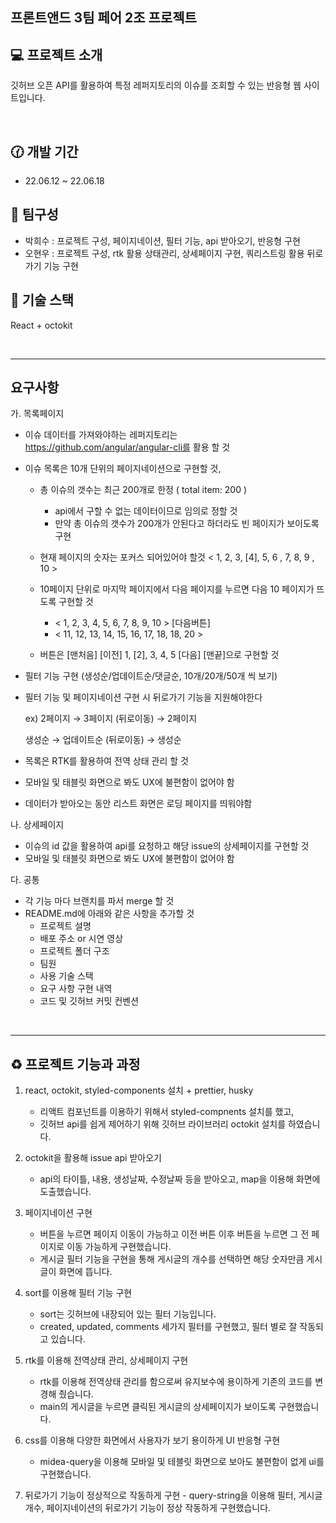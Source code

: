## 프론트앤드 3팀 페어 2조 프로젝트 

## :computer: 프로젝트 소개 
깃허브 오픈 API를 활용하여 특정 레퍼지토리의 이슈를 조회할 수 있는 반응형 웹 사이트입니다. 

<br>

## :clock130: 개발 기간 
- 22.06.12 ~ 22.06.18
  
## :couple: 팀구성
- 박희수 : 프로젝트 구성, 페이지네이션, 필터 기능, api 받아오기, 반응형 구현
- 오현우 : 프로젝트 구성, rtk 활용 상태관리, 상세페이지 구현, 쿼리스트링 활용 뒤로가기 기능 구현

## :hammer: 기술 스택 
React + octokit 

<br>

***
## 요구사항 

가. 목록페이지

- 이슈 데이터를 가져와야하는 레퍼지토리는 https://github.com/angular/angular-cli를 활용 할 것
- 이슈 목록은 10개 단위의 페이지네이션으로 구현할 것,
    - 총 이슈의 갯수는 최근 200개로 한정 ( total item: 200 )
        - api에서 구할 수 없는 데이터이므로 임의로 정할 것
        - 만약 총 이슈의 갯수가 200개가 안된다고 하더라도 빈 페이지가 보이도록 구현
        
    - 현재 페이지의 숫자는 포커스 되어있어야 할것 < 1, 2, 3, [4], 5, 6 , 7, 8, 9 , 10 >
    - 10페이지 단위로 마지막 페이지에서 다음 페이지를 누르면 다음 10 페이지가 뜨도록 구현할 것
        - < 1, 2, 3, 4, 5, 6, 7, 8, 9, 10 > [다음버튼]
        - < 11, 12, 13, 14, 15, 16, 17, 18, 18, 20 >
        
    - 버튼은 [맨처음] [이전] 1, [2], 3, 4, 5 [다음] [맨끝]으로 구현할 것

- 필터 기능 구현 (생성순/업데이트순/댓글순, 10개/20개/50개 씩 보기)
- 필터 기능 및 페이지네이션 구현 시 뒤로가기 기능을 지원해야한다
    
    ex) 2페이지 → 3페이지 (뒤로이동) → 2페이지
    
     생성순 → 업데이트순 (뒤로이동) → 생성순
    
- 목록은 RTK를 활용하여 전역 상태 관리 할 것
- 모바일 및 태블릿 화면으로 봐도 UX에 불편함이 없어야 함
- 데이터가 받아오는 동안 리스트 화면은 로딩 페이지를 띄워야함

나. 상세페이지

- 이슈의 id 값을 활용하여 api를 요청하고 해당 issue의 상세페이지를 구현할 것
- 모바일 및 태블릿 화면으로 봐도 UX에 불편함이 없어야 함

다. 공통

- 각 기능 마다 브랜치를 파서 merge 할 것
- README.md에 아래와 같은 사항을 추가할 것
    - 프로젝트 설명
    - 배포 주소 or 시연 영상
    - 프로젝트 폴더 구조
    - 팀원
    - 사용 기술 스택
    - 요구 사항 구현 내역
    - 코드 및 깃허브 커밋 컨벤션

<br> 

***
## :recycle: 프로젝트 기능과 과정  
  1. react, octokit, styled-components 설치 + prettier, husky
     - 리액트 컴포넌트를 이용하기 위해서 styled-compnents 설치를 했고,
     - 깃허브 api를 쉽게 제어하기 위해 깃허브 라이브러리 octokit 설치를 하였습니다.
       
  2. octokit을 활용해 issue api 받아오기
     - api의 타이틀, 내용, 생성날짜, 수정날짜 등을 받아오고, map을 이용해 화면에 도출했습니다.
       
  3. 페이지네이션 구현
     - 버튼을 누르면 페이지 이동이 가능하고 이전 버튼 이후 버튼을 누르면 그 전 페이지로 이동 가능하게 구현했습니다.
     - 게시글 필터 기능을 구현을 통해 게시글의 개수를 선택하면 해당 숫자만큼 게시글이 화면에 뜹니다.
       
  4. sort를 이용해 필터 기능 구현
     - sort는 깃허브에 내장되어 있는 필터 기능입니다.
     - created, updated, comments 세가지 필터를 구현했고, 필터 별로 잘 작동되고 있습니다.
       
  5. rtk를 이용해 전역상태 관리, 상세페이지 구현
     - rtk를 이용해 전역상태 관리를 함으로써 유지보수에 용이하게 기존의 코드를 변경해 줬습니다.
     - main의 게시글을 누르면 클릭된 게시글의 상세페이지가 보이도록 구현했습니다.
       
  6. css를 이용해 다양한 화면에서 사용자가 보기 용이하게 UI 반응형 구현
     - midea-query을 이용해 모바일 및 테블릿 화면으로 보아도 불편함이 없게 ui를 구현했습니다.
       
  7. 뒤로가기 기능이 정상적으로 작동하게 구현
    - query-string을 이용해 필터, 게시글 개수, 페이지네이션의 뒤로가기 기능이 정상 작동하게 구현했습니다.
